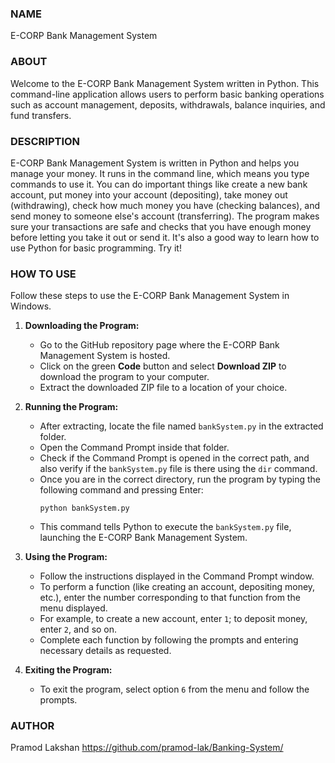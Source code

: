### NAME
E-CORP Bank Management System

### ABOUT
Welcome to the E-CORP Bank Management System written in Python. This command-line application allows users to perform basic banking operations such as account management, deposits, withdrawals, balance inquiries, and fund transfers.

### DESCRIPTION
E-CORP Bank Management System is written in Python and helps you manage your money. It runs in the command line, which means you type commands to use it. You can do important things like create a new bank account, put money into your account (depositing), take money out (withdrawing), check how much money you have (checking balances), and send money to someone else's account (transferring). The program makes sure your transactions are safe and checks that you have enough money before letting you take it out or send it. It's also a good way to learn how to use Python for basic programming. Try it!

### HOW TO USE
Follow these steps to use the E-CORP Bank Management System in Windows.

1. **Downloading the Program:**
   - Go to the GitHub repository page where the E-CORP Bank Management System is hosted.
   - Click on the green **Code** button and select **Download ZIP** to download the program to your computer.
   - Extract the downloaded ZIP file to a location of your choice.

2. **Running the Program:**
   - After extracting, locate the file named `bankSystem.py` in the extracted folder.
   - Open the Command Prompt inside that folder.
   - Check if the Command Prompt is opened in the correct path, and also verify if the `bankSystem.py` file is there using the `dir` command.
   - Once you are in the correct directory, run the program by typing the following command and pressing Enter:
     ```
     python bankSystem.py
     ```
   - This command tells Python to execute the `bankSystem.py` file, launching the E-CORP Bank Management System.

3. **Using the Program:**
   - Follow the instructions displayed in the Command Prompt window.
   - To perform a function (like creating an account, depositing money, etc.), enter the number corresponding to that function from the menu displayed.
   - For example, to create a new account, enter `1`; to deposit money, enter `2`, and so on.
   - Complete each function by following the prompts and entering necessary details as requested.

4. **Exiting the Program:**
   - To exit the program, select option `6` from the menu and follow the prompts.

### AUTHOR
Pramod Lakshan https://github.com/pramod-lak/Banking-System/
